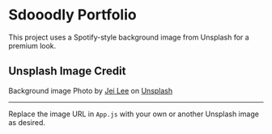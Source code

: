 # Sdooodly Portfolio

This project uses a Spotify-style background image from Unsplash for a premium look.

## Unsplash Image Credit

Background image 
Photo by <a href="https://unsplash.com/@babybluecat?utm_content=creditCopyText&utm_medium=referral&utm_source=unsplash">Jei Lee</a> on <a href="https://unsplash.com/photos/a-single-red-flower-with-a-blue-sky-in-the-background-xYflDom1b0s?utm_content=creditCopyText&utm_medium=referral&utm_source=unsplash">Unsplash</a>
      
---

Replace the image URL in `App.js` with your own or another Unsplash image as desired. 
